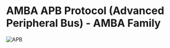 # AMBA APB Protocol (Advanced Peripheral Bus) - AMBA Family

![APB](https://github.com/user-attachments/assets/4eb00dda-b575-45ec-a948-d035bf96f719)
